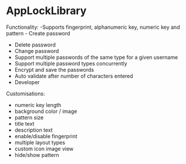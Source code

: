 # AppLockLibrary

Functionality:
-Supports fingerprint, alphanumeric key, numeric key and pattern
-‎ Create password
- ‎Delete password
- ‎Change password
- ‎Support multiple passwords of the same type for a given username
- ‎Support multiple password types concurrently
- ‎Encrypt and save the passwords
- ‎Auto validate after number of characters entered
- Developer


Customisations:
- ‎numeric key length
- ‎background color / image
- ‎pattern size
- ‎title text
- ‎description text
- ‎enable/disable fingerprint
- ‎multiple layout types
- ‎custom icon image view 
- ‎hide/show pattern
